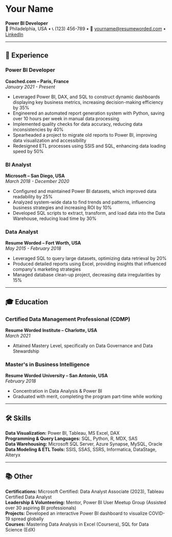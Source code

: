 # **Your Name**
**Power BI Developer**  
📍 Philadelphia, USA  •  📞 (123) 456-789  •  📧 yourname@resumeworded.com  •  [LinkedIn](https://linkedin.com/in/your-profile)

---

## 💼 **Experience**

### **Power BI Developer**  
**Coached.com – Paris, France**  
*January 2021 - Present*  
- Leveraged Power BI, DAX, and SQL to construct dynamic dashboards displaying key business metrics, increasing decision-making efficiency by 35%  
- Engineered an automated report generation system with Python, saving over 10 hours per week in manual data processing  
- Implemented quality checks for data accuracy, reducing data inconsistencies by 40%  
- Spearheaded a project to migrate old reports to Power BI, improving data visualization and accessibility  
- Redesigned ETL processes using SSIS and SQL, enhancing data loading speed by 50%

### **BI Analyst**  
**Microsoft – San Diego, USA**  
*March 2018 - December 2020*  
- Configured and maintained Power BI datasets, which improved data readability by 25%  
- Analyzed system-wide data to find trends and patterns, influencing business strategies and increasing ROI by 10%  
- Developed SQL scripts to extract, transform, and load data into the Data Warehouse, reducing load time by 30%

### **Data Analyst**  
**Resume Worded – Fort Worth, USA**  
*May 2015 - February 2018*  
- Leveraged SQL to query large datasets, optimizing data retrieval by 20%  
- Produced detailed reports using Excel, providing insights that influenced company's marketing strategies  
- Managed database clean-up project, decreasing data irregularities by 15%

---

## 🎓 **Education**

### **Certified Data Management Professional (CDMP)**  
**Resume Worded Institute – Charlotte, USA**  
*March 2021*  
- Attained Mastery Level, specifically on Data Governance and Data Stewardship

### **Master's in Business Intelligence**  
**Resume Worded University – San Antonio, USA**  
*February 2018*  
- Concentration in Data Analysis & Power BI  
- Graduated with merit, completing the program part-time while working

---

## 🛠️ **Skills**

**Data Visualization:** Power BI, Tableau, MS Excel, DAX  
**Programming & Query Languages:** SQL, Python, R, MDX, SAS  
**Data Warehousing:** Microsoft SQL Server, Azure Synapse, MySQL, Oracle  
**Data Modeling & ETL Tools:** SSIS, SSAS, SSRS, Informatica, DataStage, Alteryx

---

## 📚 **Other**

**Certifications:** Microsoft Certified: Data Analyst Associate (2023), Tableau Certified Data Analyst  
**Leadership & Volunteering:** Mentor, Power BI User Meetup Group (Assisted over 30 aspiring BI professionals)  
**Projects:** Developed an interactive Power BI dashboard to visualize COVID-19 spread globally  
**Courses:** Mastering Data Analysis in Excel (Coursera), SQL for Data Science (EdX)
